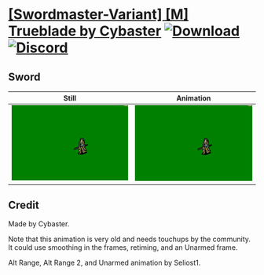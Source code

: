 # [\[Swordmaster-Variant\] \[M\] Trueblade by Cybaster](./) [![Download](https://img.shields.io/badge/Download--red?style=social&logo=github)](https://minhaskamal.github.io/DownGit/#/home?url=https://github.com/Klokinator/FE-Repo/tree/main/Battle%20Animations%2FInfantry%20-%20(Swd)%20Myrms%20and%20Swordmasters%2F%5BSwordmaster-Variant%5D%20%5BM%5D%20Trueblade%20by%20Cybaster%2F1.%20Sword%20(Alt%20Range)) [![Discord](https://img.shields.io/badge/Discord--blue?style=social&logo=discord)](https://discord.gg/C7VNGnyTPA)

## Sword

| Still | Animation |
| :---: | :-------: |
| ![Sword still](./Sword_000.png) | ![Sword](./Sword.gif) |

## Credit

Made by Cybaster.

Note that this animation is very old and needs touchups by the community. It could use smoothing in the frames, retiming, and an Unarmed frame.

Alt Range, Alt Range 2, and Unarmed animation by Seliost1.

